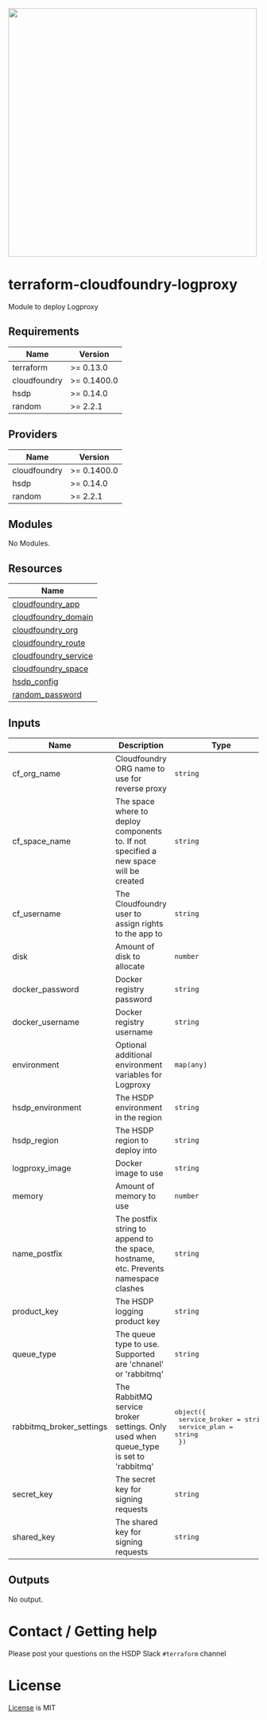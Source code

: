 <img src="https://cdn.rawgit.com/hashicorp/terraform-website/master/content/source/assets/images/logo-hashicorp.svg" width="500px">

# terraform-cloudfoundry-logproxy

Module to deploy Logproxy

<!--- BEGIN_TF_DOCS --->
## Requirements

| Name | Version |
|------|---------|
| terraform | >= 0.13.0 |
| cloudfoundry | >= 0.1400.0 |
| hsdp | >= 0.14.0 |
| random | >= 2.2.1 |

## Providers

| Name | Version |
|------|---------|
| cloudfoundry | >= 0.1400.0 |
| hsdp | >= 0.14.0 |
| random | >= 2.2.1 |

## Modules

No Modules.

## Resources

| Name |
|------|
| [cloudfoundry_app](https://registry.terraform.io/providers/philips-labs/cloudfoundry/latest/docs/resources/app) |
| [cloudfoundry_domain](https://registry.terraform.io/providers/philips-labs/cloudfoundry/latest/docs/data-sources/domain) |
| [cloudfoundry_org](https://registry.terraform.io/providers/philips-labs/cloudfoundry/latest/docs/data-sources/org) |
| [cloudfoundry_route](https://registry.terraform.io/providers/philips-labs/cloudfoundry/latest/docs/resources/route) |
| [cloudfoundry_service](https://registry.terraform.io/providers/philips-labs/cloudfoundry/latest/docs/data-sources/service) |
| [cloudfoundry_space](https://registry.terraform.io/providers/philips-labs/cloudfoundry/latest/docs/data-sources/space) |
| [hsdp_config](https://registry.terraform.io/providers/philips-software/hsdp/latest/docs/data-sources/config) |
| [random_password](https://registry.terraform.io/providers/random/latest/docs/resources/password) |

## Inputs

| Name | Description | Type | Default | Required |
|------|-------------|------|---------|:--------:|
| cf\_org\_name | Cloudfoundry ORG name to use for reverse proxy | `string` | n/a | yes |
| cf\_space\_name | The space where to deploy components to. If not specified a new space will be created | `string` | `""` | no |
| cf\_username | The Cloudfoundry user to assign rights to the app to | `string` | n/a | yes |
| disk | Amount of disk to allocate | `number` | `512` | no |
| docker\_password | Docker registry password | `string` | `""` | no |
| docker\_username | Docker registry username | `string` | `""` | no |
| environment | Optional additional environment variables for Logproxy | `map(any)` | `{}` | no |
| hsdp\_environment | The HSDP environment in the region | `string` | n/a | yes |
| hsdp\_region | The HSDP region to deploy into | `string` | n/a | yes |
| logproxy\_image | Docker image to use | `string` | `"philipssoftware/logproxy:v1.4.1"` | no |
| memory | Amount of memory to use | `number` | `64` | no |
| name\_postfix | The postfix string to append to the space, hostname, etc. Prevents namespace clashes | `string` | `""` | no |
| product\_key | The HSDP logging product key | `string` | n/a | yes |
| queue\_type | The queue type to use. Supported are 'chnanel' or 'rabbitmq' | `string` | `"channel"` | no |
| rabbitmq\_broker\_settings | The RabbitMQ service broker settings. Only used when queue\_type is set to 'rabbitmq' | <pre>object({<br>    service_broker = string<br>    service_plan   = string<br>  })</pre> | <pre>{<br>  "service_broker": "hsdp-rabbitmq-server",<br>  "service_plan": "rabbitmq-dev-standalone"<br>}</pre> | no |
| secret\_key | The secret key for signing requests | `string` | n/a | yes |
| shared\_key | The shared key for signing requests | `string` | n/a | yes |

## Outputs

No output.

<!--- END_TF_DOCS --->

# Contact / Getting help

Please post your questions on the HSDP Slack `#terraform` channel

# License
[License](./LICENSE.md) is MIT
